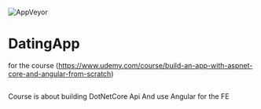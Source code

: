 ![AppVeyor](https://img.shields.io/appveyor/build/iyazee6/DatingApp?style=social)

# DatingApp
for the course (https://www.udemy.com/course/build-an-app-with-aspnet-core-and-angular-from-scratch)
##
Course is about building DotNetCore Api And use Angular for the FE
